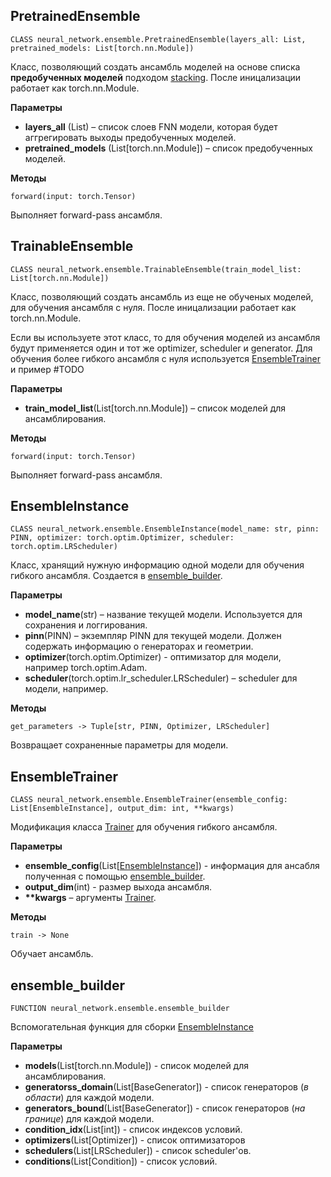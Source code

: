 ## PretrainedEnsemble
    CLASS neural_network.ensemble.PretrainedEnsemble(layers_all: List, pretrained_models: List[torch.nn.Module])

Класс, позволяющий создать ансамбль моделей на основе списка **предобученных моделей** подходом [stacking](https://machinelearningmastery.com/stacking-ensemble-machine-learning-with-python/). После иницализации работает как torch.nn.Module. 

**Параметры**

- **layers_all** (List) – список слоев FNN модели, которая будет аггрегировать выходы предобученных моделей.
- **pretrained_models** (List[torch.nn.Module]) – список предобученных моделей. 
    

**Методы**

    forward(input: torch.Tensor)

Выполняет forward-pass ансамбля. 

## TrainableEnsemble
    CLASS neural_network.ensemble.TrainableEnsemble(train_model_list: List[torch.nn.Module]) 

Класс, позволяющий создать ансамбль из еще не обученых моделей, для обучения ансамбля с нуля. После иницализации работает как torch.nn.Module. 
 
Если вы используете этот класс, то для обучения моделей из ансамбля будут применяется один и тот же optimizer, scheduler и generator. Для обучения более гибкого ансамбля с нуля используется [EnsembleTrainer](#ensembletrainer) и пример #TODO

**Параметры**

- **train_model_list**(List[torch.nn.Module]) – список моделей для ансамблирования.

**Методы**

    forward(input: torch.Tensor)

Выполняет forward-pass ансамбля.


## EnsembleInstance
    CLASS neural_network.ensemble.EnsembleInstance(model_name: str, pinn: PINN, optimizer: torch.optim.Optimizer, scheduler: torch.optim.LRScheduler)

Класс, хранящий нужную информацию одной модели для обучения гибкого ансамбля. Создается в [ensemble_builder](#ensemble_builder). 

**Параметры**

- **model_name**(str) – название текущей модели. Используется для сохранения и логгирования.
- **pinn**(PINN) – экземпляр PINN для текущей модели. Должен содержать информацию о генераторах и геометрии. 
- **optimizer**(torch.optim.Optimizer) - оптимизатор для модели, например torch.optim.Adam.
- **scheduler**(torch.optim.lr_scheduler.LRScheduler) – scheduler для модели, например.

**Методы**

    get_parameters -> Tuple[str, PINN, Optimizer, LRScheduler]

Возвращает сохраненные параметры для модели. 


## EnsembleTrainer
    CLASS neural_network.ensemble.EnsembleTrainer(ensemble_config: List[EnsembleInstance], output_dim: int, **kwargs)

Модификация класса [Trainer](trainer.md) для обучения гибкого ансамбля. 

**Параметры**

- **ensemble_config**(List[[EnsembleInstance](#ensembleinstance)]) - информация для ансабля полученная с помощью [ensemble_builder](#ensemble_builder). 
- **output_dim**(int) - размер выхода ансамбля. 
- **\*\*kwargs** – аргументы [Trainer](trainer.md).

**Методы**
    
    train -> None
    
Обучает ансамбль. 

## ensemble_builder
    FUNCTION neural_network.ensemble.ensemble_builder
Вспомогательная функция для сборки [EnsembleInstance](#ensembleinstance)

**Параметры**

- **models**(List[torch.nn.Module]) - список моделей для ансамблирования.
- **generatorss_domain**(List[BaseGenerator]) - список генераторов (*в области*) для каждой модели.
- **generators_bound**(List[BaseGenerator]) - список генераторов (*на границе*) для каждой модели.
- **condition_idx**(List[int]) - список индексов условий.
- **optimizers**(List[Optimizer]) - список оптимизаторов
- **schedulers**(List[LRScheduler]) - список scheduler'ов.
- **conditions**(List[Condition]) - список условий. 

